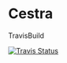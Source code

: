 # Cestra

TravisBuild

[![Travis Status](https://travis-ci.org/Cestra/Cestra.svg?branch=master)](https://travis-ci.org/Cestra/Crestra)

